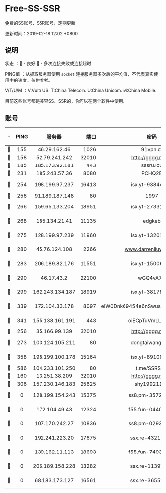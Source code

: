 # Free-SS-SSR

免费的SS账号、SSR账号，定期更新

更新时间：2019-02-18 12:02 +0800

## 说明

状态     ：🙂 - 良好 🙁 - 多次连接失败或连接超时

PING值   ：从抓取服务器使用 `socket` 连接服务器多次后的平均值，不代表真实使用中的速度，仅供参考。

V/T/U/M  ：V:Vultr US. T:China Telecom. U:China Unicom. M:China Mobile.

目前这些账号都是兼容SS、SSR的，你可以在两个软件中使用。

## 账号

|-|PING|服务器|端口|密码|加密方式|区域|V/T/U/M|
|:----:|:----:|:-----:|-----:|:----:|:----:|:----:|:----:|
|🙂|155|46.29.162.46|1026|91vpn.cf|rc4-md5|RU|10↑/9↑/10↑/10↑|
|🙂|158|52.79.241.242|32010|http://gggg.rocks|chacha20|KR|8↑/9↓/10↑/9↑|
|🙂|185|185.173.92.181|443|sssru.icu|rc4-md5|RU|10↑/9↑/9↓/10↑|
|🙂|231|185.243.57.36|8080|PCHQ2E|rc4-md5|US|10↑/10↑/10↑/10↑|
|🙂|254|198.199.97.237|16413|isx.yt-93844031|aes-256-cfb|US|10↑/10↑/10↑/10↑|
|🙂|256|91.189.187.148|80|1997|chacha20|US|9↑/9↑/9↑/9↑|
|🙂|266|159.65.133.204|18951|isx.yt-27331929|aes-256-cfb|SG|10↑/10↑/10↑/10↑|
|🙂|268|185.134.21.41|11135|edgkeb|aes-256-cfb|GB|10↑/10↑/10↑/10↑|
|🙂|275|128.199.97.239|11960|isx.yt-13201034|aes-256-cfb|SG|10↑/10↑/10↑/10↑|
|🙂|280|45.76.124.108|2266|www.darrenliuwei.com|aes-256-cfb|AU|10↑/10↑/10↑/10↑|
|🙂|283|206.189.82.176|11551|isx.yt-15006347|aes-256-cfb|SG|10↑/10↑/10↑/10↑|
|🙂|290|46.17.43.2|22100|wGQ4vA7D|aes-256-gcm|RU|5↑/10↑/10↑/10↑|
|🙂|299|162.243.134.187|18919|isx.yt-38178502|aes-256-cfb|US|10↑/10↑/10↑/10↑|
|🙂|339|172.104.33.178|8097|eIW0Dnk69454e6nSwuspv9DmS201tQ0D|aes-256-cfb|SG|10↑/10↑/10↑/10↑|
|🙂|341|155.138.161.191|443|oiECpTuVmLLxk4Ts|aes-256-cfb|US|8↑/10↑/10↑/10↑|
|🙂|256|35.166.99.139|32010|http://gggg.rocks|chacha20|US|10↑/10↑/10↑/10↑|
|🙂|273|103.124.105.211|80|dongtaiwang.com|aes-256-cfb|US|10↑/10↑/10↑/10↑|
|🙂|358|198.199.100.178|15164|isx.yt-89100403|aes-256-cfb|US|10↑/10↑/10↑/10↑|
|🙂|586|104.233.101.250|80|t.me/SSRSUB|rc4-md5|CA|10↑/10↑/10↑/10↑|
|🙂|160|13.251.38.209|32010|http://gggg.rocks|chacha20|SG|10↑/10↑/10↑/9↑|
|🙂|306|157.230.146.183|25625|shy19921124|rc4-md5|US|10↑/10↑/10↑/10↑|
|🙁|0|128.199.154.243|15375|ss8.pm-35729941|aes-256-cfb|SG|10↑/10↑/10↑/10↑|
|🙁|0|172.104.49.43|12324|f55.fun-04402862|aes-256-cfb|SG|10↑/10↑/10↑/10↑|
|🙁|0|107.170.242.27|10836|ss8.pm-02934993|aes-256-cfb|US|10↑/10↑/10↑/10↑|
|🙁|0|192.241.223.20|17675|ssx.re-43211385|aes-256-cfb|US|10↑/10↑/10↑/10↑|
|🙁|0|139.162.11.113|18693|f55.fun-74935090|aes-256-cfb|SG|10↑/10↑/10↑/10↑|
|🙁|0|206.189.158.228|13282|ssx.re-11397366|aes-256-cfb|SG|10↑/10↑/10↑/10↑|
|🙁|0|68.183.173.127|16561|ssx.re-36552338|aes-256-cfb|US|10↑/10↑/10↑/10↑|
